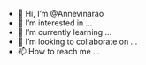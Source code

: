 - 👋 Hi, I’m @Annevinarao
- 👀 I’m interested in ...
- 🌱 I’m currently learning ...
- 💞️ I’m looking to collaborate on ...
- 📫 How to reach me ...

<!---
Annevinarao/Annevinarao is a ✨ special ✨ repository because its `README.md` (this file) appears on your GitHub profile.
You can click the Preview link to take a look at your changes.
--->

